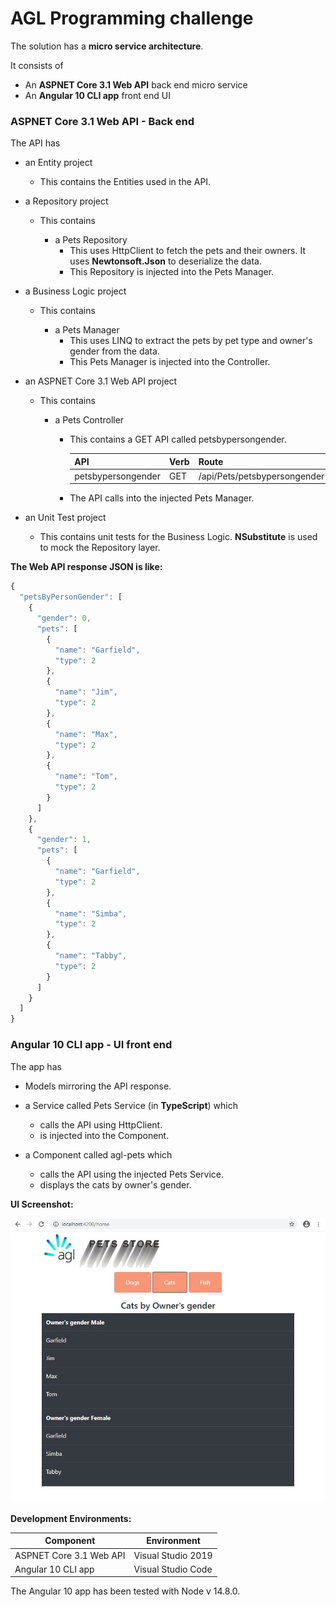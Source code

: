 # AGL Programming challenge

The solution has a **micro service architecture**.

It consists of

*   An **ASPNET Core 3.1 Web API** back end micro service
*   An **Angular 10 CLI app** front end UI

### ASPNET Core 3.1 Web API - Back end

The API has

*   an Entity project
    *   This contains the Entities used in the API.

*   a Repository project
    *   This contains
        
        *   a Pets Repository
            *   This uses HttpClient to fetch the pets and their owners. It uses **Newtonsoft.Json** to deserialize the data. 
            *   This Repository is injected into the Pets Manager.

*   a Business Logic project
    *   This contains
        
        *   a Pets Manager
            *   This uses LINQ to extract the pets by pet type and owner's gender from the data. 
            *   This Pets Manager is injected into the Controller.            

* an ASPNET Core 3.1 Web API project
    *   This contains
        
        *   a Pets Controller
            *   This contains a GET API called petsbypersongender.

                | API | Verb | Route | Sample Url |
                | ---------- | -------- | --------- | ----------- |
                | petsbypersongender | GET | /api/Pets/petsbypersongender | http://localhost:44373/api/Pets/petsbypersongender/2 |

            *   The API calls into the injected Pets Manager.                

*   an Unit Test project
    *   This contains unit tests for the Business Logic. **NSubstitute** is used to mock the Repository layer.  

**The Web API response JSON is like:**

```javascript
{
  "petsByPersonGender": [
    {
      "gender": 0,
      "pets": [
        {
          "name": "Garfield",
          "type": 2
        },
        {
          "name": "Jim",
          "type": 2
        },
        {
          "name": "Max",
          "type": 2
        },
        {
          "name": "Tom",
          "type": 2
        }                
      ]
    },
    {
      "gender": 1,
      "pets": [
        {
          "name": "Garfield",
          "type": 2
        },
        {
          "name": "Simba",
          "type": 2
        },
        {
          "name": "Tabby",
          "type": 2
        }        
      ]
    }
  ]
}
```

### Angular 10 CLI app - UI front end

The app has

*   Models mirroring the API response.    

*   a Service called Pets Service (in **TypeScript**) which
    
    *   calls the API using HttpClient.
    *   is injected into the Component.

*   a Component called agl-pets which

    *   calls the API using the injected Pets Service.
    *   displays the cats by owner's gender.  


**UI Screenshot:**

![Screenshot](https://github.com/VeritasSoftware/AGLCodingTest/blob/master/agl-ui/Screenshot.JPG)


**Development Environments:**

| Component | Environment |
| ------- | ------ |
| ASPNET Core 3.1 Web API | Visual Studio 2019 |
| Angular 10 CLI app | Visual Studio Code |

The Angular 10 app has been tested with Node v 14.8.0.